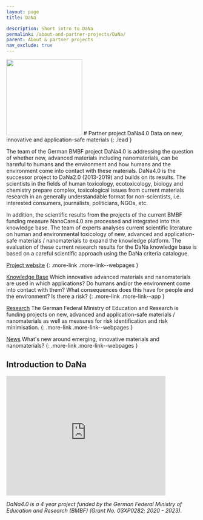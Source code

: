 ```yaml
---
layout: page
title: DaNa

description: Short intro to DaNa
permalink: /about-and-partner-projects/DaNa/
parent: About & partner projects
nav_exclude: true
---
```

<img src="{{ site.baseurl }}/images/logos/dana-logo.png" width="200" class="image--right" />
#  Partner project DaNa4.0
Data on new, innovative and application-safe materials
{: .lead }

The team of the German BMBF project DaNa4.0 is addressing the question of whether new, advanced materials including nanomaterials, can be harmful to humans and the environment and how humans and the environment come into contact with these materials. DaNa4.0 is the successor project to DaNa2.0 (2013-2019) and builds on its results. The scientists in the fields of human toxicology, ecotoxicology, biology and chemistry prepare complex, toxicological issues from current materials research in an generally understandable format for non-scientists, i.e. interested consumers, journalists, politicians, NGOs, etc.

In addition, the scientific results from the projects of the current BMBF funding measure NanoCare4.0 are processed and integrated into this knowledge base. The team of experts analyses current scientific literature on human and environmental toxicology of new, advanced and application-safe materials / nanomaterials to expand the knowledge platform. The evaluation of these current research results for the DaNa knowledge base is based on a careful scientific approach using the DaNa criteria catalogue.

[Project website](https://nanopartikel.info/en/)
{: .more-link .more-link--webpages }

[Knowledge Base](https://nanopartikel.info/en/knowledge/knowledge-base/)
Which innovative advanced materials and nanomaterials are used in which applications? Do humans and/or the environment come into contact with them? What consequences does this have for people and the environment? Is there a risk?
{: .more-link .more-link--app }

[Research](https://nanopartikel.info/en/research/)
The German Federal Ministry of Education and Research is funding projects on new, advanced and application-safe materials / nanomaterials as well as measures for risk identification and risk minimisation.
{: .more-link .more-link--webpages }

[News](https://nanopartikel.info/en/news/)
What's new around emerging, innovative materials and nanomaterials?
{: .more-link .more-link--webpages }

## Introduction to DaNa
<embed src="https://nanopartikel.info/wp-content/uploads/2021/11/DaNa4_Projektflyer2021_english_web.pdf" width="420" height="315" type="application/pdf">


_DaNa4.0 is a 4 year project funded by the German Federal Ministry of Education and Research (BMBF) (Grant No. 03XP0282; 2020 - 2023)._
